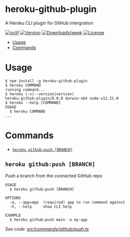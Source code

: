 heroku-github-plugin
====================

A Heroku CLI plugin for GitHub intergration

[![oclif](https://img.shields.io/badge/cli-oclif-brightgreen.svg)](https://oclif.io)
[![Version](https://img.shields.io/npm/v/heroku-github-plugin.svg)](https://npmjs.org/package/heroku-github-plugin)
[![Downloads/week](https://img.shields.io/npm/dw/heroku-github-plugin.svg)](https://npmjs.org/package/heroku-github-plugin)
[![License](https://img.shields.io/npm/l/heroku-github-plugin.svg)](https://github.com/kwlockwo/heroku-github-plugin/blob/master/package.json)

<!-- toc -->
* [Usage](#usage)
* [Commands](#commands)
<!-- tocstop -->
# Usage
<!-- usage -->
```sh-session
$ npm install -g heroku-github-plugin
$ heroku COMMAND
running command...
$ heroku (-v|--version|version)
heroku-github-plugin/0.0.0 darwin-x64 node-v12.21.0
$ heroku --help [COMMAND]
USAGE
  $ heroku COMMAND
...
```
<!-- usagestop -->
# Commands
<!-- commands -->
* [`heroku github:push [BRANCH]`](#heroku-githubpush-branch)

## `heroku github:push [BRANCH]`

Push a branch from the connected GitHub repo

```
USAGE
  $ heroku github:push [BRANCH]

OPTIONS
  -a, --app=app  (required) app to run command against
  -h, --help     show CLI help

EXAMPLE
  $ heroku github:push main -a my-app
```

_See code: [src/commands/github/push.ts](https://github.com/kwlockwo/heroku-github-plugin/blob/v0.0.0/src/commands/github/push.ts)_
<!-- commandsstop -->
